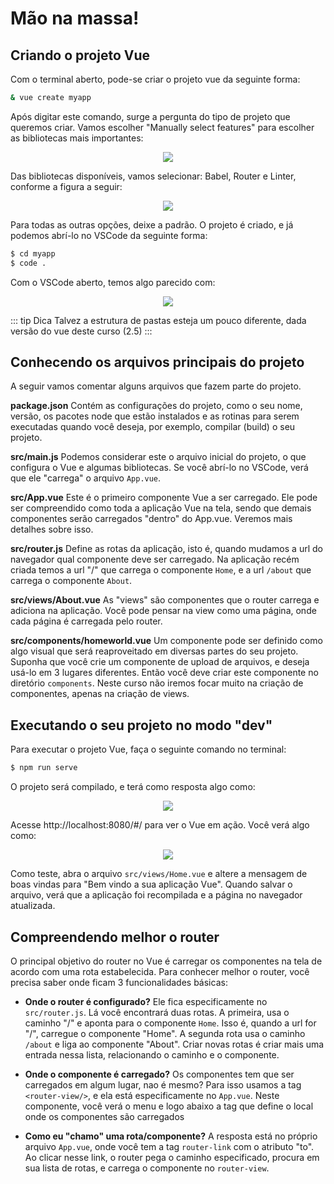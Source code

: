 # Mão na massa!

## Criando o projeto Vue

Com o terminal aberto, pode-se criar o projeto vue da seguinte forma:

```bash
& vue create myapp
```

Após digitar este comando, surge a pergunta do tipo de projeto que queremos criar. Vamos escolher "Manually select features" para escolher as bibliotecas mais importantes:

<p align="center">
<img src="https://i.imgur.com/HumiAOK.png">
</p>

Das bibliotecas disponíveis, vamos selecionar: Babel, Router e Linter, conforme a figura a seguir:

<p align="center">
<img src="https://i.imgur.com/cqvhV42.png">
</p>

Para todas as outras opções, deixe a padrão. O projeto é criado, e já podemos abrí-lo no VSCode da seguinte forma:

```bash
$ cd myapp
$ code .
```

Com o VSCode aberto, temos algo parecido com:

<p align="center">
<img src="https://i.imgur.com/ycCvofh.png">
</p>

::: tip Dica
Talvez a estrutura de pastas esteja um pouco diferente, dada  versão do vue deste curso (2.5)
:::


## Conhecendo os arquivos principais do projeto

A seguir vamos comentar alguns arquivos que fazem parte do projeto.

**package.json** Contém as configurações do projeto, como o seu nome, versão, os pacotes node que estão instalados e as rotinas para serem executadas quando você deseja, por exemplo, compilar (build) o seu projeto.

**src/main.js** Podemos considerar este o arquivo inicial do projeto, o que configura o Vue e algumas bibliotecas. Se você abrí-lo no VSCode, verá que ele "carrega" o arquivo `App.vue`.

**src/App.vue** Este é o primeiro componente Vue a ser carregado. Ele pode ser compreendido como toda a aplicação Vue na tela, sendo que demais componentes serão carregados "dentro" do App.vue. Veremos mais detalhes sobre isso.

**src/router.js** Define as rotas da aplicação, isto é, quando mudamos a url do navegador qual componente deve ser carregado. Na aplicação recém criada temos a url "/" que carrega o componente `Home`, e a url `/about` que carrega o componente `About`.

**src/views/About.vue** As "views" são componentes que o router carrega e adiciona na aplicação. Você pode pensar na view como uma página, onde cada página é carregada pelo router. 

**src/components/homeworld.vue** Um componente pode ser definido como algo visual que será reaproveitado em diversas partes do seu projeto. Suponha que você crie um componente de upload de arquivos, e deseja usá-lo em 3 lugares diferentes. Então você deve criar este componente no diretório `components`. Neste curso não iremos focar muito na criação de componentes, apenas na criação de views.

## Executando o seu projeto no modo "dev"

Para executar o projeto Vue, faça o seguinte comando no terminal:

```bash
$ npm run serve
```

O projeto será compilado, e terá como resposta algo como:

<p align="center">
<img src="https://i.imgur.com/FcqiMjC.png">
</p>

Acesse http://localhost:8080/#/ para ver o Vue em ação. Você verá algo como:

<p align="center">
<img src="https://i.imgur.com/GqI2vXr.png">
</p>

Como teste, abra o arquivo `src/views/Home.vue` e altere a mensagem de boas vindas para "Bem vindo a sua aplicação Vue". Quando salvar o arquivo, verá que a aplicação foi recompilada e a página no navegador atualizada.

## Compreendendo melhor o router

O principal objetivo do router no Vue é carregar os componentes na tela de acordo com uma rota estabelecida. Para conhecer melhor o router, você precisa saber onde ficam 3 funcionalidades básicas:

- **Onde o router é configurado?** Ele fica especificamente no `src/router.js`. Lá você encontrará duas rotas. A primeira, usa o caminho "/" e aponta para o componente `Home`. Isso é, quando a url for "/", carregue o componente "Home". A segunda rota usa o caminho `/about` e liga ao componente "About". Criar novas rotas é criar mais uma entrada nessa lista, relacionando o caminho e o componente.

- **Onde o componente é carregado?** Os componentes tem que ser carregados em algum lugar, nao é mesmo? Para isso usamos a tag `<router-view/>`, e ela está especificamente no `App.vue`. Neste componente, você verá o menu e logo abaixo a tag que define o local onde os componentes são carregados

- **Como eu "chamo" uma rota/componente?** A resposta está no próprio arquivo `App.vue`, onde você tem a tag `router-link` com o atributo "to". Ao clicar nesse link, o router pega o caminho especificado, procura em sua lista de rotas, e carrega o componente no `router-view`.

<disqus/>
